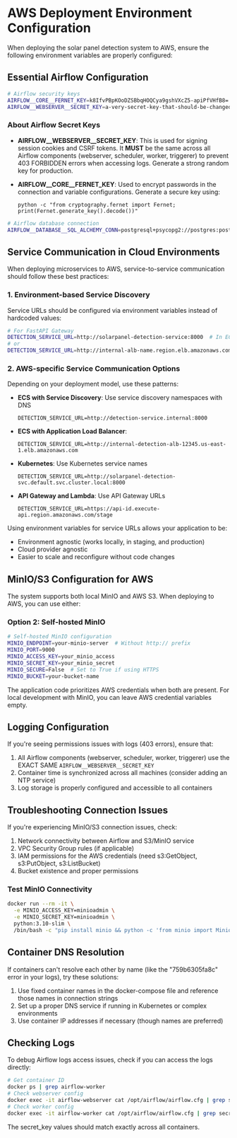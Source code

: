 # AWS Deployment Environment Configuration

When deploying the solar panel detection system to AWS, ensure the following environment variables are properly configured:

## Essential Airflow Configuration

```bash
# Airflow security keys
AIRFLOW__CORE__FERNET_KEY=k8IfvPBpKOoDZSBbqHOQCya9gshVXcZ5-apiPfVHfB8=
AIRFLOW__WEBSERVER__SECRET_KEY=a-very-secret-key-that-should-be-changed-in-production
```

### About Airflow Secret Keys

- **AIRFLOW__WEBSERVER__SECRET_KEY**: This is used for signing session cookies and CSRF tokens. It **MUST** be the same across all Airflow components (webserver, scheduler, worker, triggerer) to prevent 403 FORBIDDEN errors when accessing logs. Generate a strong random key for production.

- **AIRFLOW__CORE__FERNET_KEY**: Used to encrypt passwords in the connection and variable configurations. Generate a secure key using:
  ```
  python -c "from cryptography.fernet import Fernet; print(Fernet.generate_key().decode())"
  ```

```bash
# Airflow database connection
AIRFLOW__DATABASE__SQL_ALCHEMY_CONN=postgresql+psycopg2://postgres:postgres@postgres/postgres
```

## Service Communication in Cloud Environments

When deploying microservices to AWS, service-to-service communication should follow these best practices:

### 1. Environment-based Service Discovery

Service URLs should be configured via environment variables instead of hardcoded values:

```bash
# For FastAPI Gateway
DETECTION_SERVICE_URL=http://solarpanel-detection-service:8000  # In ECS/K8s
# or
DETECTION_SERVICE_URL=http://internal-alb-name.region.elb.amazonaws.com  # Using ALB
```

### 2. AWS-specific Service Communication Options

Depending on your deployment model, use these patterns:

- **ECS with Service Discovery**: Use service discovery namespaces with DNS
  ```
  DETECTION_SERVICE_URL=http://detection-service.internal:8000
  ```

- **ECS with Application Load Balancer**:
  ```
  DETECTION_SERVICE_URL=http://internal-detection-alb-12345.us-east-1.elb.amazonaws.com
  ```

- **Kubernetes**: Use Kubernetes service names
  ```
  DETECTION_SERVICE_URL=http://solarpanel-detection-svc.default.svc.cluster.local:8000
  ```

- **API Gateway and Lambda**: Use API Gateway URLs
  ```
  DETECTION_SERVICE_URL=https://api-id.execute-api.region.amazonaws.com/stage
  ```

Using environment variables for service URLs allows your application to be:
- Environment agnostic (works locally, in staging, and production)
- Cloud provider agnostic
- Easier to scale and reconfigure without code changes

## MinIO/S3 Configuration for AWS

The system supports both local MinIO and AWS S3. When deploying to AWS, you can use either:



### Option 2: Self-hosted MinIO

```bash
# Self-hosted MinIO configuration
MINIO_ENDPOINT=your-minio-server  # Without http:// prefix
MINIO_PORT=9000
MINIO_ACCESS_KEY=your_minio_access
MINIO_SECRET_KEY=your_minio_secret
MINIO_SECURE=False  # Set to True if using HTTPS
MINIO_BUCKET=your-bucket-name
```

The application code prioritizes AWS credentials when both are present. For local development with MinIO, you can leave AWS credential variables empty.

## Logging Configuration

If you're seeing permissions issues with logs (403 errors), ensure that:

1. All Airflow components (webserver, scheduler, worker, triggerer) use the EXACT SAME `AIRFLOW__WEBSERVER__SECRET_KEY`
2. Container time is synchronized across all machines (consider adding an NTP service)
3. Log storage is properly configured and accessible to all containers

## Troubleshooting Connection Issues

If you're experiencing MinIO/S3 connection issues, check:

1. Network connectivity between Airflow and S3/MinIO service
2. VPC Security Group rules (if applicable)
3. IAM permissions for the AWS credentials (need s3:GetObject, s3:PutObject, s3:ListBucket)
4. Bucket existence and proper permissions


### Test MinIO Connectivity

```bash
docker run --rm -it \
  -e MINIO_ACCESS_KEY=minioadmin \
  -e MINIO_SECRET_KEY=minioadmin \
  python:3.10-slim \
  /bin/bash -c "pip install minio && python -c 'from minio import Minio; client=Minio(\"minio:9000\", access_key=\"$MINIO_ACCESS_KEY\", secret_key=\"$MINIO_SECRET_KEY\", secure=False); print(client.list_buckets())'"
```

## Container DNS Resolution

If containers can't resolve each other by name (like the "759b6305fa8c" error in your logs), try these solutions:

1. Use fixed container names in the docker-compose file and reference those names in connection strings
2. Set up a proper DNS service if running in Kubernetes or complex environments
3. Use container IP addresses if necessary (though names are preferred)

## Checking Logs

To debug Airflow logs access issues, check if you can access the logs directly:

```bash
# Get container ID
docker ps | grep airflow-worker
# Check webserver config
docker exec -it airflow-webserver cat /opt/airflow/airflow.cfg | grep secret_key
# Check worker config 
docker exec -it airflow-worker cat /opt/airflow/airflow.cfg | grep secret_key
```

The secret_key values should match exactly across all containers. 